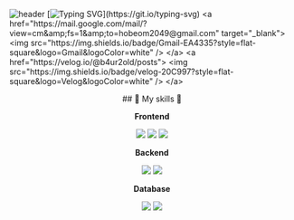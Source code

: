 ![header](https://capsule-render.vercel.app/api?type=waving&color=6a5acd&text=&animation=twinkling&height=80)
[![Typing
SVG](https://readme-typing-svg.demolab.com?font=Alkatra&weight=500&size=45&duration=3500&pause=3&color=6a5acd&center=false&vCenter=false&multiline=true&repeat=true&width=1000&height=100&lines=Welcome+👋+I'm+b4ur2old!)](https://git.io/typing-svg)
        <a href="https://mail.google.com/mail/?view=cm&amp;fs=1&amp;to=hobeom2049@gmail.com" target="_blank">
            <img src="https://img.shields.io/badge/Gmail-EA4335?style=flat-square&logo=Gmail&logoColor=white" />
        </a>
        <a href="https://velog.io/@b4ur2old/posts">
            <img src="https://img.shields.io/badge/velog-20C997?style=flat-square&logo=Velog&logoColor=white" />
        </a>

<div style="display:flex; flex-direction:column; align-items: center">
        ##  🔨 My skills 🔨
        <!-- Frontend -->
    <p><strong>Frontend</strong></p>
    <div>
        <img src="https://img.shields.io/badge/html5-E34F26?style=flat-square&logo=html5&logoColor=white">
        <img src="https://img.shields.io/badge/css-1572B6?style=flat-square&logo=css3&logoColor=white">
        <img src="https://img.shields.io/badge/javascript-F7DF1E?style=flat-square&logo=javascript&logoColor=black">
    </div>
    <!-- Backend -->
    <p><strong>Backend</strong></p>
    <div>
        <img src="https://img.shields.io/badge/Java-007396?style=for-the-badge&logo=Java&logoColor=white">
        <img src="https://img.shields.io/badge/Spring Boot-6DB33F?style=for-the-badge&logo=spring boot&logoColor=white">
    </div>
    <!-- Database -->
    <p><strong>Database</strong></p>
    <div>
        <img src="https://img.shields.io/badge/mysql-4479A1?style=for-the-badge&logo=mysql&logoColor=white">
        <img src="https://img.shields.io/badge/firebase-FFCA28?style=for-the-badge&logo=firebase&logoColor=white">
    </div>
</div><br>
</div>
